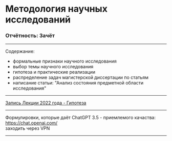 # Методология научных исследований

### Отчётность: Зачёт  

---  

Содержание:  
- формальные признаки научного исследования  
- выбор темы научного исследования  
- гипотеза и практические реализации  
- распределение задач магистерской диссертации по статьям  
- написание статьи: "Анализ состояния предметной области исследования"  

---  

[Запись Лекции 2022 года - Гипотеза](https://bbb6.psaa.ru/playback/presentation/2.3/c53ddb2862a4beb89e00b931c76ae39e924c3c35-1662641459022)  

---  

Формулировки, которые даёт ChatGPT 3.5 - приемлемого качаства:  
https://chat.openai.com/  
заходить через VPN  

---  

